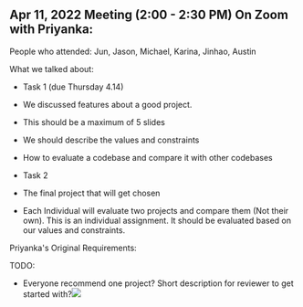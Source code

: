 Apr 11, 2022 Meeting (2:00 - 2:30 PM) On Zoom with Priyanka:
------------------------------------------------------------

People who attended: Jun, Jason, Michael, Karina, Jinhao, Austin

What we talked about:

-   Task 1 (due Thursday 4.14)  

-   We discussed features about a good project.

-   This should be a maximum of 5 slides

-   We should describe the values and constraints 

-   How to evaluate a codebase and compare it with other codebases

-   Task 2

-   The final project that will get chosen

-   Each Individual will evaluate two projects and compare them (Not their own). This is an individual assignment. It should be evaluated based on our values and constraints. 

Priyanka's Original Requirements:

TODO:

-   Everyone recommend one project? Short description for reviewer to get started with?![](https://lh3.googleusercontent.com/oKXiUH2TFLHTsgmXZ0zEzRpbl3zzMV7F0xsUiXch2ajV8Q2_mZWmtnHQbTtgYErNXmdjrRMhzF96vxVzcT5yvxhntzingC7LrFyJ_j0bKqLOv7x-C9q7_b93IX4bfl-uR1FOBB8se94kMGlI6g)